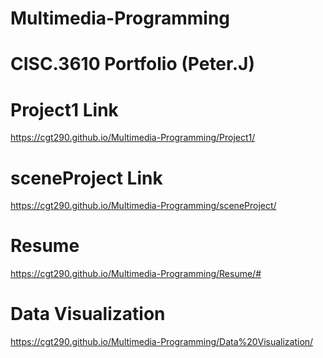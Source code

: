 # Multimedia-Programming

# CISC.3610 Portfolio (Peter.J)

# Project1 Link
https://cgt290.github.io/Multimedia-Programming/Project1/

# sceneProject Link
https://cgt290.github.io/Multimedia-Programming/sceneProject/

# Resume
https://cgt290.github.io/Multimedia-Programming/Resume/#


# Data Visualization
https://cgt290.github.io/Multimedia-Programming/Data%20Visualization/






